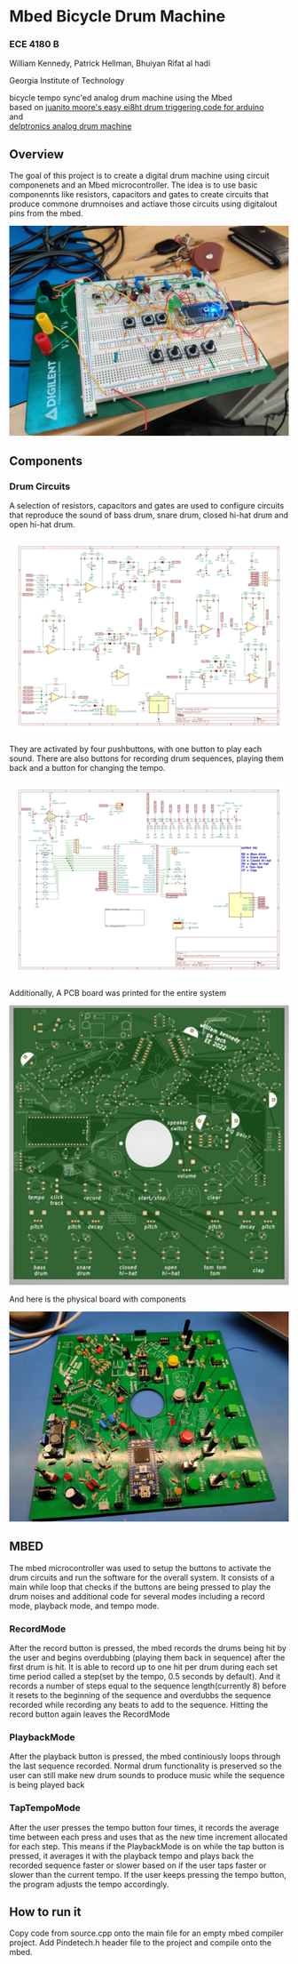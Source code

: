 # Mbed Bicycle Drum Machine 
### ECE 4180 B
William Kennedy, Patrick Hellman, Bhuiyan Rifat al hadi 

Georgia Institute of Technology

bicycle tempo sync'ed analog drum machine using the Mbed
<br>
based on [juanito moore's easy ei8ht drum triggering code for arduino](https://github.com/ozerik/EasyEi8ht)
<br>
and 
<br>
[delptronics analog drum machine](https://delptronics.com/ldb1.php)

## Overview
The goal of this project is to create a digital drum machine using circuit componenets and an Mbed microcontroller. The idea is to use basic componennts like resistors, capacitors and gates to create circuits that produce commone drumnoises and actiave those circuits using digitalout pins from the mbed.   

![Final Product](https://github.com/zumdar/mbed_drum_machine/blob/main/3600%20project%20prototype%20.jpeg)

## Components
### Drum Circuits
A selection of resistors, capacitors and gates are used to configure circuits that reproduce the sound of bass drum, snare drum, closed hi-hat drum and open hi-hat drum. 

![Drums Schematic](https://github.com/zumdar/mbed_drum_machine/blob/main/drum%20circuits%20schematic.jpg)


They are activated by four pushbuttons, with one button to play each sound. There are also buttons for recording drum sequences, playing them back and a button for changing the tempo. 

![Drum Machine Schematic](https://github.com/zumdar/mbed_drum_machine/blob/main/system%20schematic.jpg)

Additionally, A PCB board was printed for the entire system

![PCB Schematic](https://github.com/zumdar/mbed_drum_machine/blob/main/board_rev1.png)

And here is the physical board with components 

![PCB irl](https://github.com/zumdar/mbed_drum_machine/blob/main/ece%203600%20project%20PCB%20with%20components%20.jpeg)

## MBED 
The mbed microcontroller was used to setup the buttons to activate the drum circuits and run the software for the overall system. It consists of a main while loop that checks if the buttons are being pressed to play the drum noises and additional code for several modes including a record mode, playback mode, and tempo mode. 

### RecordMode 
After the record button is pressed, the mbed records the drums being hit by the user and begins overdubbing (playing them back in sequence) after the first drum is hit. It is able to record up to one hit per drum during each set time period called a step(set by the tempo, 0.5 seconds by default). And it records a number of steps equal to the sequence length(currently 8) before it resets to the beginning of the sequence and overdubbs the sequence recorded while recording any beats to add to the sequence. Hitting the record button again leaves the RecordMode 

### PlaybackMode 
After the playback button is pressed, the mbed continiously loops through the last sequence recorded. Normal drum functionality is preserved so the user can still make new drum sounds to produce music while the sequence is being played back

### TapTempoMode
After the user presses the tempo button four times, it records the average time between each press and uses that as the new time increment allocated for each step. This means if the PlaybackMode is on while the tap button is pressed, it averages it with the playback tempo and plays back the recorded sequence faster or slower based on if the user taps faster or slower than the current tempo. If the user keeps pressing the tempo button, the program adjusts the tempo accordingly.


## How to run it 
Copy code from source.cpp onto the main file for an empty mbed compiler project. Add Pindetech.h header file to the project and compile onto the mbed. 
